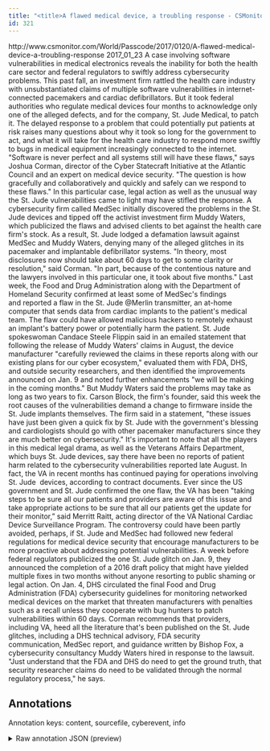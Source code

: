 ```yaml
---
title: "<title>A flawed medical device, a troubling response - CSMonitor.com</title>"
id: 321
---
```


<title>A flawed medical device, a troubling response - CSMonitor.com</title>
<source> http://www.csmonitor.com/World/Passcode/2017/0120/A-flawed-medical-device-a-troubling-response </source>
<date> 2017_01_23 </date>
<text>
A case involving software vulnerabilities in medical electronics reveals the inability for both the health care sector and federal regulators to swiftly address cybersecurity problems.
This past fall, an investment firm rattled the health care industry with unsubstantiated claims of multiple software vulnerabilities in internet-connected pacemakers and cardiac defibrillators.
But it took federal authorities who regulate medical devices four months to acknowledge only one of the alleged defects, and for the company, St. Jude Medical, to patch it.
The delayed response to a problem that could potentially put patients at risk raises many questions about why it took so long for the government to act, and what it will take for the health care industry to respond more swiftly to bugs in medical equipment increasingly connected to the internet.
"Software is never perfect and all systems still will have these flaws," says Joshua Corman, director of the Cyber Statecraft Initiative at the Atlantic Council and an expert on medical device security.
"The question is how gracefully and collaboratively and quickly and safely can we respond to these flaws."
In this particular case, legal action as well as the unusual way the St. Jude vulnerabilities came to light may have stifled the response.
A cybersecurity firm called MedSec initially discovered the problems in the St. Jude devices and tipped off the activist investment firm Muddy Waters, which publicized the flaws and advised clients to bet against the health care firm's stock.
As a result, St. Jude lodged a defamation lawsuit against MedSec and Muddy Waters, denying many of the alleged glitches in its pacemaker and implantable defibrillator systems.
"In theory, most disclosures now should take about 60 days to get to some clarity or resolution," said Corman.
"In part, because of the contentious nature and the lawyers involved in this particular one, it took about five months."
Last week, the Food and Drug Administration along with the Department of Homeland Security confirmed at least some of MedSec's findings and reported a flaw in the St. Jude @Merlin transmitter, an at-home computer that sends data from cardiac implants to the patient's medical team.
The flaw could have allowed malicious hackers to remotely exhaust an implant's battery power or potentially harm the patient.
St. Jude spokeswoman Candace Steele Flippin said in an emailed statement that following the release of Muddy Waters' claims in August, the device manufacturer "carefully reviewed the claims in these reports along with our existing plans for our cyber ecosystem," evaluated them with FDA, DHS, and outside security researchers, and then identified the improvements announced on Jan. 9 and noted further enhancements "we will be making in the coming months."
But Muddy Waters said the problems may take as long as two years to fix.
Carson Block, the firm's founder, said this week the root causes of the vulnerabilities demand a change to firmware inside the St. Jude implants themselves.
The firm said in a statement, "these issues have just been given a quick fix by St. Jude with the government's blessing and cardiologists should go with other pacemaker manufacturers since they are much better on cybersecurity."
It's important to note that all the players in this medical legal drama, as well as the Veterans Affairs Department, which buys St. Jude devices, say there have been no reports of patient harm related to the cybersecurity vulnerabilities reported late August.
In fact, the VA in recent months has continued paying for operations involving St. Jude  devices, according to contract documents.
Ever since the US government and St. Jude confirmed the one flaw, the VA has been "taking steps to be sure all our patients and providers are aware of this issue and take appropriate actions to be sure that all our patients get the update for their monitor,” said Merritt Raitt, acting director of the VA National Cardiac Device Surveillance Program.
The controversy could have been partly avoided, perhaps, if St. Jude and MedSec had followed new federal regulations for medical device security that encourage manufacturers to be more proactive about addressing potential vulnerabilities.
A week before federal regulators publicized the one St. Jude glitch on Jan. 9, they announced the completion of a 2016 draft policy that might have yielded multiple fixes in two months without anyone resorting to public shaming or legal action.
On Jan. 4, DHS circulated the final Food and Drug Administration (FDA) cybersecurity guidelines for monitoring networked medical devices on the market that threaten manufacturers with penalties such as a recall unless they cooperate with bug hunters to patch vulnerabilities within 60 days.
Corman recommends that providers, including VA, heed all the literature that's been published on the St. Jude glitches, including a DHS technical advisory, FDA security communication, MedSec report, and guidance written by Bishop Fox, a cybersecurity consultancy Muddy Waters hired in response to the lawsuit.
"Just understand that the FDA and DHS do need to get the ground truth, that security researcher claims do need to be validated through the normal regulatory process," he says.
</text>



## Annotations

Annotation keys: content, sourcefile, cyberevent, info

<details>
<summary>Raw annotation JSON (preview)</summary>

```json
{
  "content": "A case involving software vulnerabilities in medical electronics reveals the inability for both the health care sector and federal regulators to swiftly address cybersecurity problems. This past fall, an investment firm rattled the health care industry with unsubstantiated claims of multiple software vulnerabilities in internet-connected pacemakers and cardiac defibrillators. But it took federal authorities who regulate medical devices four months to acknowledge only one of the alleged defects, and for the company, St. Jude Medical, to patch it. The delayed response to a problem that could potentially put patients at risk raises many questions about why it took so long for the government to act, and what it will take for the health care industry to respond more swiftly to bugs in medical equipment increasingly connected to the internet. \"Software is never perfect and all systems still will have these flaws,\" says Joshua Corman, director of the Cyber Statecraft Initiative at the Atlantic Council and an expert on medical device security. \"The question is how gracefully and collaboratively and quickly and safely can we respond to these flaws.\" In this particular case,\u00a0legal action\u00a0as well as the unusual way the St. Jude vulnerabilities came to light\u00a0may have stifled the response. A cybersecurity firm called MedSec initially discovered the problems in the St. Jude devices and tipped off the activist investment firm\u00a0Muddy Waters, which publicized the flaws and advised clients to\u00a0bet against the health care firm's stock. As a result, St. Jude lodged a defamation lawsuit against MedSec and Muddy Waters, denying many of the alleged glitches in its pacemaker and implantable defibrillator systems. \"In theory, most disclosures now should take about 60 days to get to some clarity or resolution,\" said Corman. \"In part, because of the contentious nature and the lawyers involved in this particular one, it took about five months.\" Last week, the Food and Drug Administration along with the Department of Homeland Security confirmed at least some of MedSec's findings and\u00a0reported a flaw\u00a0in\u00a0the St. Jude @Merlin transmitter, an at-home computer that sends data from cardiac implants to the patient's medical team. The flaw could have allowed malicious\u00a0hackers to remotely exhaust an implant's battery power or potentially harm the patient. St. Jude spokeswoman Candace Steele Flippin said in an emailed statement that following the release of Muddy Waters' claims in August, the device manufacturer \"carefully reviewed the claims in these reports along with our existing plans for our cyber ecosystem,\" evaluated them with FDA, DHS, and outside security researchers, and then identified the improvements announced on Jan. 9 and noted further\u00a0enhancements \"we will be making in the coming months.\" But Muddy Waters said the problems\u00a0may take as long\u00a0as two years to fix. Carson Block, the firm's founder, said this week the root causes of the vulnerabilities demand a change to firmware inside the St. Jude implants\u00a0themselves. The firm said in a statement, \"these issues have just been given a quick fix by St. Jude with the government's blessing and cardiologists should go with other pacemaker manufacturers since they are much better on cybersecurity.\" It's important to note that all the players in this medical legal drama, as well as the\u00a0Veterans Affairs Department, which buys St. Jude devices,\u00a0say there have been no reports of patient harm related to the cybersecurity vulnerabilities reported late August. In fact, the VA in recent months has continued paying for operations involving St. Jude \u00a0devices, according to contract documents. Ever since the US government and St. Jude confirmed the one flaw, the VA has been \"taking steps to be sure all our patients and providers are aware of this issue and take appropriate actions to be sure that all our patients g
```
</details>

